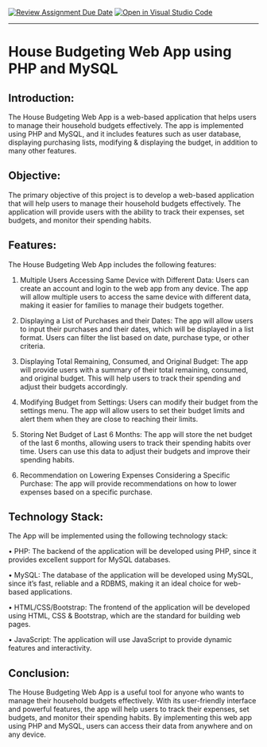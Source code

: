 [![Review Assignment Due Date](https://classroom.github.com/assets/deadline-readme-button-24ddc0f5d75046c5622901739e7c5dd533143b0c8e959d652212380cedb1ea36.svg)](https://classroom.github.com/a/_53rbxR4)
[![Open in Visual Studio Code](https://classroom.github.com/assets/open-in-vscode-718a45dd9cf7e7f842a935f5ebbe5719a5e09af4491e668f4dbf3b35d5cca122.svg)](https://classroom.github.com/online_ide?assignment_repo_id=11007111&assignment_repo_type=AssignmentRepo)

<hr>

# House Budgeting Web App using PHP and MySQL

## Introduction: 

The House Budgeting Web App is a web-based application that helps users to manage their household budgets effectively. The app is implemented using PHP and MySQL, and it includes features such as user database, displaying purchasing lists, modifying & displaying the budget, in addition to many other features.

## Objective: 

The primary objective of this project is to develop a web-based application that will help users to manage their household budgets effectively. The application will provide users with the ability to track their expenses, set budgets, and monitor their spending habits.

## Features: 

The House Budgeting Web App includes the following features:

1.	Multiple Users Accessing Same Device with Different Data: Users can create an account and login to the web app from any device. The app will allow multiple users to access the same device with different data, making it easier for families to manage their budgets together.

2.	Displaying a List of Purchases and their Dates: The app will allow users to input their purchases and their dates, which will be displayed in a list format. Users can filter the list based on date, purchase type, or other criteria.

3.	Displaying Total Remaining, Consumed, and Original Budget: The app will provide users with a summary of their total remaining, consumed, and original budget. This will help users to track their spending and adjust their budgets accordingly.

4.	Modifying Budget from Settings: Users can modify their budget from the settings menu. The app will allow users to set their budget limits and alert them when they are close to reaching their limits.

5.	Storing Net Budget of Last 6 Months: The app will store the net budget of the last 6 months, allowing users to track their spending habits over time. Users can use this data to adjust their budgets and improve their spending habits.

6.	Recommendation on Lowering Expenses Considering a Specific Purchase: The app will provide recommendations on how to lower expenses based on a specific purchase. 

## Technology Stack: 

The App will be implemented using the following technology stack:

•	PHP: The backend of the application will be developed using PHP, since it provides excellent support for MySQL databases.

•	MySQL: The database of the application will be developed using MySQL, since it’s fast, reliable and a RDBMS, making it an ideal choice for web-based applications.

•	HTML/CSS/Bootstrap: The frontend of the application will be developed using HTML, CSS & Bootstrap, which are the standard for building web pages. 

•	JavaScript: The application will use JavaScript to provide dynamic features and interactivity. 

## Conclusion:

The House Budgeting Web App is a useful tool for anyone who wants to manage their household budgets effectively. With its user-friendly interface and powerful features, the app will help users to track their expenses, set budgets, and monitor their spending habits. By implementing this web app using PHP and MySQL, users can access their data from anywhere and on any device.

